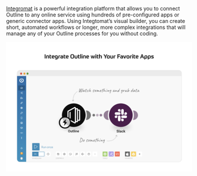 [Integromat](https://www.integromat.com/en?utm_source=outline&utm_medium=partner&utm_campaign=outline-partner-program) is a powerful integration platform that allows you to connect Outline to any online service using hundreds of pre-configured apps or generic connector apps. Using Integtomat’s visual builder, you can create short, automated workflows or longer, more complex integrations that will manage any of your Outline processes for you without coding.

![Outline on Integromat](/images/integrations/screenshots/integromat.png)
